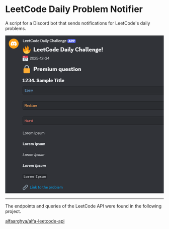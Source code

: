 # LeetCode Daily Problem Notifier

A script for a Discord bot that sends notifications for LeetCode's daily problems.

![sample](demo/sample.png)

---

The endpoints and queries of the LeetCode API were found in the following project.

[alfaarghya/alfa-leetcode-api](https://github.com/alfaarghya/alfa-leetcode-api)
